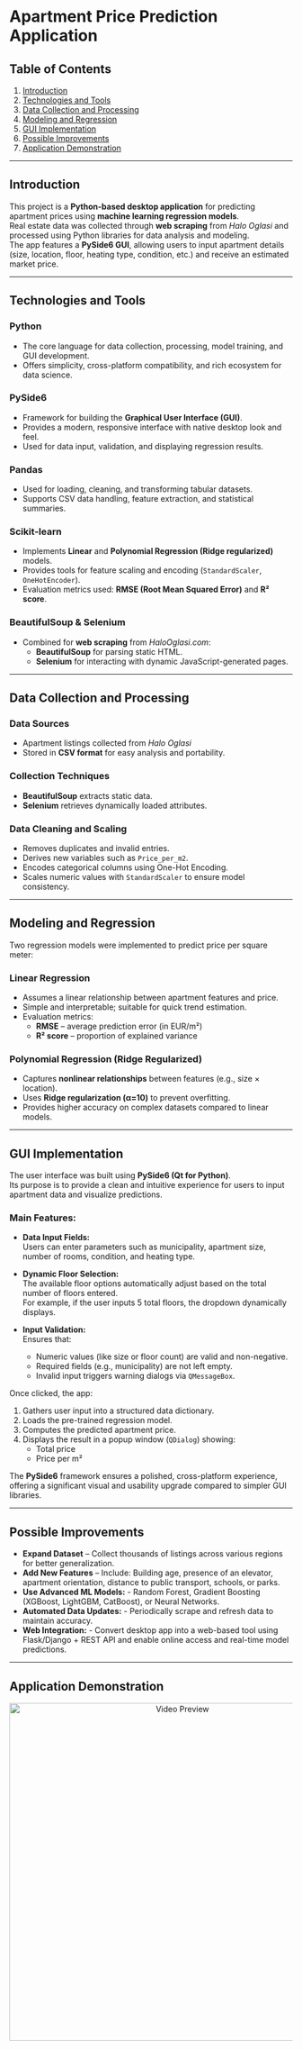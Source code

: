 # Apartment Price Prediction Application

## Table of Contents

1. [Introduction](#introduction)  
2. [Technologies and Tools](#technologies-and-tools)  
3. [Data Collection and Processing](#data-collection-and-processing)  
4. [Modeling and Regression](#modeling-and-regression)  
5. [GUI Implementation](#gui-implementation)
6. [Possible Improvements](#possible-improvements)
7. [Application Demonstration](#application-demonstration)

---

## Introduction

This project is a **Python-based desktop application** for predicting apartment prices using **machine learning regression models**.  
Real estate data was collected through **web scraping** from *Halo Oglasi* and processed using Python libraries for data analysis and modeling.  
The app features a **PySide6 GUI**, allowing users to input apartment details (size, location, floor, heating type, condition, etc.) and receive an estimated market price.

---

## Technologies and Tools

### Python
- The core language for data collection, processing, model training, and GUI development.
- Offers simplicity, cross-platform compatibility, and rich ecosystem for data science.

### PySide6
- Framework for building the **Graphical User Interface (GUI)**.
- Provides a modern, responsive interface with native desktop look and feel.
- Used for data input, validation, and displaying regression results.

### Pandas
- Used for loading, cleaning, and transforming tabular datasets.
- Supports CSV data handling, feature extraction, and statistical summaries.

### Scikit-learn
- Implements **Linear** and **Polynomial Regression (Ridge regularized)** models.
- Provides tools for feature scaling and encoding (`StandardScaler`, `OneHotEncoder`).
- Evaluation metrics used: **RMSE (Root Mean Squared Error)** and **R² score**.

### BeautifulSoup & Selenium
- Combined for **web scraping** from *HaloOglasi.com*:
  - **BeautifulSoup** for parsing static HTML.
  - **Selenium** for interacting with dynamic JavaScript-generated pages.

---

## Data Collection and Processing

### Data Sources
- Apartment listings collected from *Halo Oglasi*
- Stored in **CSV format** for easy analysis and portability.

### Collection Techniques
- **BeautifulSoup** extracts static data.
- **Selenium** retrieves dynamically loaded attributes.

### Data Cleaning and Scaling
- Removes duplicates and invalid entries.
- Derives new variables such as `Price_per_m2`.
- Encodes categorical columns using One-Hot Encoding.
- Scales numeric values with `StandardScaler` to ensure model consistency.

---

## Modeling and Regression

Two regression models were implemented to predict price per square meter:

### Linear Regression
- Assumes a linear relationship between apartment features and price.
- Simple and interpretable; suitable for quick trend estimation.
- Evaluation metrics:
  - **RMSE** – average prediction error (in EUR/m²)
  - **R² score** – proportion of explained variance

### Polynomial Regression (Ridge Regularized)
- Captures **nonlinear relationships** between features (e.g., size × location).
- Uses **Ridge regularization (α=10)** to prevent overfitting.
- Provides higher accuracy on complex datasets compared to linear models.

---

## GUI Implementation

The user interface was built using **PySide6 (Qt for Python)**.  
Its purpose is to provide a clean and intuitive experience for users to input apartment data and visualize predictions.

### Main Features:
- **Data Input Fields:**  
  Users can enter parameters such as municipality, apartment size, number of rooms, condition, and heating type.
  
- **Dynamic Floor Selection:**  
  The available floor options automatically adjust based on the total number of floors entered.  
  For example, if the user inputs 5 total floors, the dropdown dynamically displays.

- **Input Validation:**  
Ensures that:
  - Numeric values (like size or floor count) are valid and non-negative.  
  - Required fields (e.g., municipality) are not left empty.  
  - Invalid input triggers warning dialogs via `QMessageBox`.

Once clicked, the app:
1. Gathers user input into a structured data dictionary.
2. Loads the pre-trained regression model.
3. Computes the predicted apartment price.
4. Displays the result in a popup window (`QDialog`) showing:
   - Total price
   - Price per m²

The **PySide6** framework ensures a polished, cross-platform experience, offering a significant visual and usability upgrade compared to simpler GUI libraries.

---

## Possible Improvements

- **Expand Dataset** – Collect thousands of listings across various regions for better generalization.  
- **Add New Features** – Include: Building age, presence of an elevator, apartment orientation, distance to public transport, schools, or parks.  
- **Use Advanced ML Models:** - Random Forest, Gradient Boosting (XGBoost, LightGBM, CatBoost), or Neural Networks.  
- **Automated Data Updates:** - Periodically scrape and refresh data to maintain accuracy.
- **Web Integration:** - Convert desktop app into a web-based tool using Flask/Django + REST API and enable online access and real-time model predictions.

---

## Application Demonstration

<p align="center">
  <a href="https://youtu.be/rCNC-TKOXfc">
    <img src="https://img.youtube.com/vi/rCNC-TKOXfc/maxresdefault.jpg" alt="Video Preview" width="600"/>
  </a>
</p>
